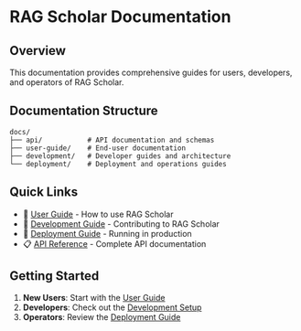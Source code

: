 # RAG Scholar Documentation

## Overview

This documentation provides comprehensive guides for users, developers, and operators of RAG Scholar.

## Documentation Structure

```
docs/
├── api/           # API documentation and schemas
├── user-guide/    # End-user documentation
├── development/   # Developer guides and architecture
└── deployment/    # Deployment and operations guides
```

## Quick Links

- 📖 [User Guide](user-guide/README.md) - How to use RAG Scholar
- 🔧 [Development Guide](development/README.md) - Contributing to RAG Scholar
- 🚀 [Deployment Guide](deployment/README.md) - Running in production
- 📋 [API Reference](api/README.md) - Complete API documentation

## Getting Started

1. **New Users**: Start with the [User Guide](user-guide/getting-started.md)
2. **Developers**: Check out the [Development Setup](development/setup.md)
3. **Operators**: Review the [Deployment Guide](deployment/docker.md)